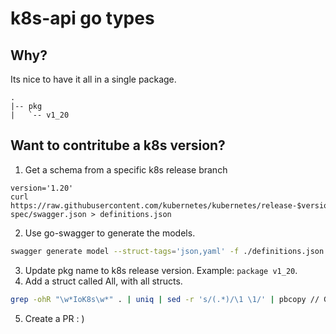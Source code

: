 # k8s-api go types

## Why?

Its nice to have it all in a single package.

```
.
|-- pkg
|   `-- v1_20
```

## Want to contritube a k8s version?

1. Get a schema from a specific k8s release branch 
```
version='1.20'
curl https://raw.githubusercontent.com/kubernetes/kubernetes/release-$version/api/openapi-spec/swagger.json > definitions.json
```
2. Use  go-swagger to generate the models.
```sh
swagger generate model --struct-tags='json,yaml' -f ./definitions.json
```
3. Update pkg name to k8s release version. Example: `package v1_20`.
4. Add a struct called All, with all structs.
```sh
grep -ohR "\w*IoK8s\w*" . | uniq | sed -r 's/(.*)/\1 \1/' | pbcopy // Gets all struct names, removes duplicates, and duplicates struct to add inside the All struct
```
5. Create a PR : )
